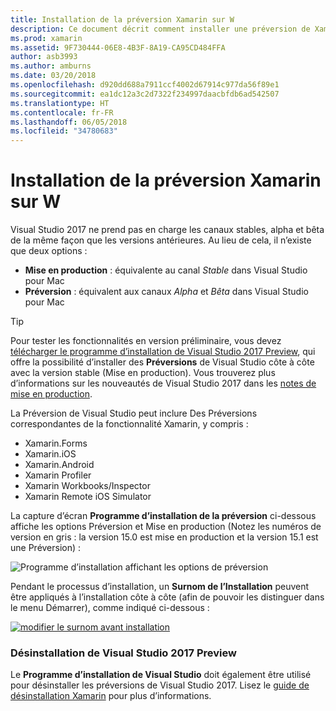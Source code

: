 ```yaml
---
title: Installation de la préversion Xamarin sur W
description: Ce document décrit comment installer une préversion de Xamarin dans Visual Studio 2017 à l’aide du canal de publication de préversion.
ms.prod: xamarin
ms.assetid: 9F730444-06E8-4B3F-8A19-CA95CD484FFA
author: asb3993
ms.author: amburns
ms.date: 03/20/2018
ms.openlocfilehash: d920dd688a7911ccf4002d67914c977da56f89e1
ms.sourcegitcommit: ea1dc12a3c2d7322f234997daacbfdb6ad542507
ms.translationtype: HT
ms.contentlocale: fr-FR
ms.lasthandoff: 06/05/2018
ms.locfileid: "34780683"
---
```

# <a name="installing-xamarin-preview-on-windows"></a>Installation de la préversion Xamarin sur W

Visual Studio 2017 ne prend pas en charge les canaux stables, alpha et bêta de la même façon que les versions antérieures. Au lieu de cela, il n’existe que deux options :

- **Mise en production** : équivalente au canal _Stable_ dans Visual Studio pour Mac
- **Préversion** : équivalent aux canaux _Alpha_ et _Bêta_ dans Visual Studio pour Mac

> [!TIP] 
> Pour tester les fonctionnalités en version préliminaire, vous devez [télécharger le programme d’installation de Visual Studio 2017 Preview](https://www.visualstudio.com/vs/preview/), qui offre la possibilité d’installer des **Préversions** de Visual Studio côte à côte avec la version stable (Mise en production). Vous trouverez plus d’informations sur les nouveautés de Visual Studio 2017 dans les [notes de mise en production](/visualstudio/releasenotes/vs2017-preview-relnotes).

La Préversion de Visual Studio peut inclure Des Préversions correspondantes de la fonctionnalité Xamarin, y compris :

- Xamarin.Forms
- Xamarin.iOS
- Xamarin.Android
- Xamarin Profiler
- Xamarin Workbooks/Inspector
- Xamarin Remote iOS Simulator

La capture d’écran **Programme d’installation de la préversion** ci-dessous affiche les options Préversion et Mise en production (Notez les numéros de version en gris : la version 15.0 est mise en production et la version 15.1 est une Préversion) :

![Programme d’installation affichant les options de préversion](windows-images/vs2017-installer.jpg)

Pendant le processus d’installation, un **Surnom de l’Installation** peuvent être appliqués à l’installation côte à côte (afin de pouvoir les distinguer dans le menu Démarrer), comme indiqué ci-dessous :

[![modifier le surnom avant installation](windows-images/vs2017-nickname-sml.png "modifier le surnom avant installation")](windows-images/vs2017-nickname.png#lightbox)

### <a name="uninstalling-visual-studio-2017-preview"></a>Désinstallation de Visual Studio 2017 Preview

Le **Programme d’installation de Visual Studio** doit également être utilisé pour désinstaller les préversions de Visual Studio 2017. Lisez le [guide de désinstallation Xamarin](uninstalling-xamarin.md#uninstallvs2017) pour plus d’informations.
